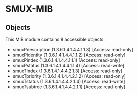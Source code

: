 # SMUX-MIB

## Objects

This MIB module contains 8 accessible objects.

- smuxPdescription (1.3.6.1.4.1.4.4.1.1.3) [Access: read-only]
- smuxPidentity (1.3.6.1.4.1.4.4.1.1.2) [Access: read-only]
- smuxPindex (1.3.6.1.4.1.4.4.1.1.1) [Access: read-only]
- smuxPstatus (1.3.6.1.4.1.4.4.1.1.4) [Access: read-write]
- smuxTindex (1.3.6.1.4.1.4.4.2.1.3) [Access: read-only]
- smuxTpriority (1.3.6.1.4.1.4.4.2.1.2) [Access: read-only]
- smuxTstatus (1.3.6.1.4.1.4.4.2.1.4) [Access: read-write]
- smuxTsubtree (1.3.6.1.4.1.4.4.2.1.1) [Access: read-only]
